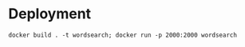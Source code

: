 # Deployment
<!-- optionally include any relevant deployment files in this folder -->
`docker build . -t wordsearch; docker run -p 2000:2000 wordsearch`
